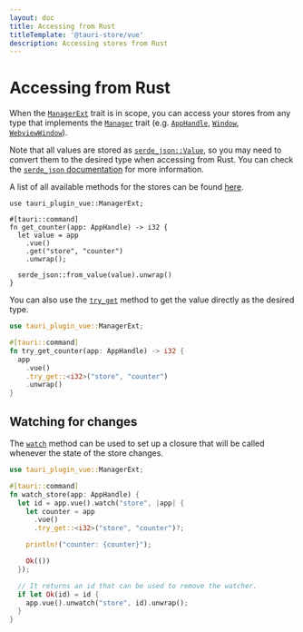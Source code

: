 ```yaml
---
layout: doc
title: Accessing from Rust
titleTemplate: '@tauri-store/vue'
description: Accessing stores from Rust
---
```


# Accessing from Rust

When the [`ManagerExt`](https://docs.rs/tauri-plugin-vue/latest/tauri_plugin_vue/trait.ManagerExt.html) trait is in scope, you can access your stores from any type that implements the [`Manager`](https://docs.rs/tauri/latest/tauri/trait.Manager.html) trait (e.g. [`AppHandle`](https://docs.rs/tauri/latest/tauri/struct.AppHandle.html), [`Window`](https://docs.rs/tauri/latest/tauri/window/struct.Window.html), [`WebviewWindow`](https://docs.rs/tauri/latest/tauri/window/struct.Window.html)).

Note that all values are stored as [`serde_json::Value`](https://docs.rs/serde_json/latest/serde_json/enum.Value.html), so you may need to convert them to the desired type when accessing from Rust. You can check the [`serde_json` documentation](https://docs.rs/serde_json/latest/serde_json/) for more information.

A list of all available methods for the stores can be found [here](https://docs.rs/tauri-plugin-vue/latest/tauri_plugin_vue/struct.Store.html).

```rust{7}
use tauri_plugin_vue::ManagerExt;

#[tauri::command]
fn get_counter(app: AppHandle) -> i32 {
  let value = app
    .vue()
    .get("store", "counter")
    .unwrap();

  serde_json::from_value(value).unwrap()
}
```

You can also use the [`try_get`](https://docs.rs/tauri-plugin-vue/latest/tauri_plugin_vue/struct.Vue.html#method.try_get) method to get the value directly as the desired type.

```rust
use tauri_plugin_vue::ManagerExt;

#[tauri::command]
fn try_get_counter(app: AppHandle) -> i32 {
  app
    .vue()
    .try_get::<i32>("store", "counter")
    .unwrap()
}
```

## Watching for changes

The [`watch`](https://docs.rs/tauri-plugin-vue/latest/tauri_plugin_vue/struct.Vue.html#method.watch) method can be used to set up a closure that will be called whenever the state of the store changes.

```rust
use tauri_plugin_vue::ManagerExt;

#[tauri::command]
fn watch_store(app: AppHandle) {
  let id = app.vue().watch("store", |app| {
    let counter = app
      .vue()
      .try_get::<i32>("store", "counter")?;

    println!("counter: {counter}");

    Ok(())
  });

  // It returns an id that can be used to remove the watcher.
  if let Ok(id) = id {
    app.vue().unwatch("store", id).unwrap();
  }
}
```
